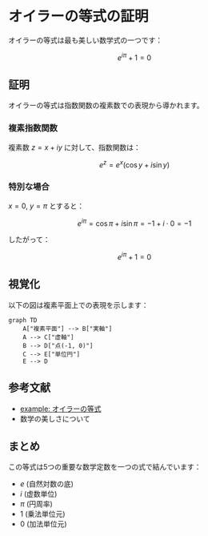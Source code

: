 # オイラーの等式の証明

オイラーの等式は最も美しい数学式の一つです：

$$e^{i\pi} + 1 = 0$$

## 証明

オイラーの等式は指数関数の複素数での表現から導かれます。

### 複素指数関数

複素数 $z = x + iy$ に対して、指数関数は：

$$e^z = e^x(\cos y + i \sin y)$$

### 特別な場合

$x = 0$, $y = \pi$ とすると：

$$e^{i\pi} = \cos \pi + i \sin \pi = -1 + i \cdot 0 = -1$$

したがって：

$$e^{i\pi} + 1 = 0$$

## 視覚化

以下の図は複素平面上での表現を示します：

```mermaid
graph TD
    A["複素平面"] --> B["実軸"]
    A --> C["虚軸"]
    B --> D["点(-1, 0)"]
    C --> E["単位円"]
    E --> D
```

## 参考文献

- [example: オイラーの等式](https://foo.example.jp)
- 数学の美しさについて

## まとめ

この等式は5つの重要な数学定数を一つの式で結んでいます：

- $e$ (自然対数の底)
- $i$ (虚数単位)
- $\pi$ (円周率)
- $1$ (乗法単位元)
- $0$ (加法単位元)
